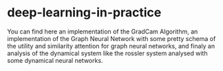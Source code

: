 # deep-learning-in-practice

You can find here an implementation of the GradCam Algorithm, an implementation of the Graph Neural Network with some pretty schema of the utility and similarity attention for graph neural networks, and finaly an analysis of the dynamical system like the rossler system analysed with some dynamical neural networks. 
